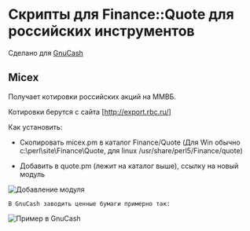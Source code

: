 Скрипты для Finance::Quote для российских инструментов
======================================================

Сделано для [GnuCash](http://www.gnucash.org/)

Micex
-----

Получает котировки российских акций на ММВБ.

Котировки берутся с сайта [http://export.rbc.ru/]

Как установить:

* Скопировать micex.pm в каталог Finance/Quote (Для Win обычно c:\perl\site\Finance\Quote, для linux /usr/share/perl5/Finance/quote)

* Добавить в quote.pm (лежит на каталог выше), ссылку на новый модуль

![Добавление модуля](../master/pic/gnucash-sample.gif)

    В GnuCash заводить ценные бумаги примерно так:

![Пример в GnuCash](../pic/gnucash-sample.gif "text")
